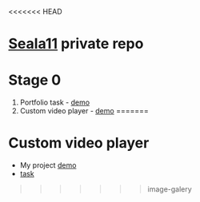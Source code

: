 <<<<<<< HEAD
# [Seala11](https://github.com/Seala11) private repo

# Stage 0
1. Portfolio task - [demo](https://rolling-scopes-school.github.io/seala11-JSFEPRESCHOOL/portfolio/)
2. Custom video player - [demo](https://rolling-scopes-school.github.io/seala11-JSFEPRESCHOOL/custom-video/)
=======
# Custom video player
  - My project [demo](https://rolling-scopes-school.github.io/seala11-JSFEPRESCHOOL/image-galery/)
  - [task](https://github.com/rolling-scopes-school/tasks/blob/master/tasks/js30%23/js30-5.md)
>>>>>>> image-galery

